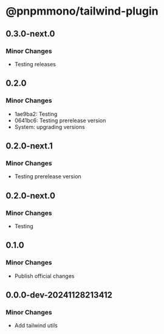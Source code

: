 # @pnpmmono/tailwind-plugin

## 0.3.0-next.0

### Minor Changes

- Testing releases

## 0.2.0

### Minor Changes

- 1ae9ba2: Testing
- 0641bc6: Testing prerelease version
- System: upgrading versions

## 0.2.0-next.1

### Minor Changes

- Testing prerelease version

## 0.2.0-next.0

### Minor Changes

- Testing

## 0.1.0

### Minor Changes

- Publish official changes

## 0.0.0-dev-20241128213412

### Minor Changes

- Add tailwind utils

